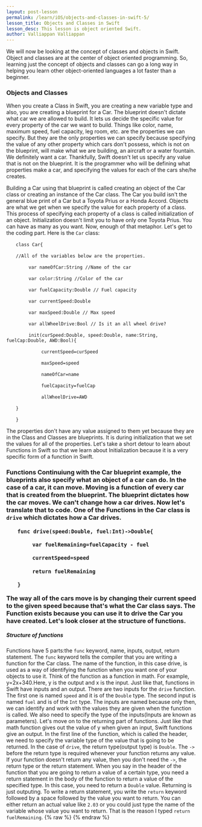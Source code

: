 ```yaml
---
layout: post-lesson
permalink: /learn/iOS/objects-and-classes-in-swift-5/
lesson_title: Objects and Classes in Swift
lesson_desc: This lesson is object oriented Swift.
author: Valliappan Valliappan
---
```


<script src="/questions.js"></script>
We will now be looking at the concept of classes and objects in Swift. Object and classes are at the center of object oriented programming. So, learning just the concept of objects and classes can go a long way in helping you learn other object-oriented languages a lot faster than a beginner. 
<h3>Objects and Classes</h3>
When you create a Class in Swift, you are creating a new variable type and also, you are creating a blueprint for a Car. The blueprint doesn't dictate what car we are allowed to build. It lets us decide the specific value for every property of the car we want to build. Things like color, name, maximum speed, fuel capacity, leg room, etc. are the properties we can specify. But they are the only properties we can specify because specifying the value of any other property which cars don't possess, which is not on the blueprint, will make what we are building, an aircraft or a water fountain. We definitely want a car. Thankfully, Swift doesn't let us specify any value that is not on the blueprint. It is the programmer who will be defining what properties make a car, and specifying the values for each of the cars she/he creates.

Building a Car using that blueprint is called creating an object of the Car class or creating an instance of the Car class. The Car you build isn't the general blue print of a Car but a Toyota Prius or a Honda Accord. Objects are what we get when we specify the value for each property of a class. This process of specifying each property of a class is called initialization of an object. Initialization doesn't limit you to have only one Toyota Prius. You can have as many as you want. Now, enough of that metaphor.
Let's get to the coding part. Here is the <code>Car</code> class:

<pre>   <code>class Car{</code></pre>

<pre>   <code>//All of the variables below are the properties.</code></pre>

<pre>       <code>var nameOfCar:String //Name of the car</code></pre>

<pre>       <code>var color:String //Color of the car</code></pre>

<pre>       <code>var fuelCapacity:Double // Fuel capacity</code></pre>

<pre>       <code>var currentSpeed:Double</code></pre>

<pre>       <code>var maxSpeed:Double // Max speed</code></pre>

<pre>       <code>var allWheelDrive:Bool // Is it an all wheel drive?</code></pre>

<pre>       <code>init(curSpeed:Double, speed:Double, name:String, fuelCap:Double, AWD:Bool){</code></pre>

<pre>           <code>currentSpeed=curSpeed</code></pre>

<pre>           <code>maxSpeed=speed</code></pre>

<pre>           <code>nameOfCar=name</code></pre>

<pre>           <code>fuelCapacity=fuelCap</code></pre>

<pre>           <code>allWheelDrive=AWD</code></pre>

<pre>   <code>}</code></pre>

<pre>   <code>}</code></pre>

The properties don't have any value assigned to them yet because they are in the Class and Classes are blueprints. It is during initialization that we set the values for all of the properties. Let's take a short detour to learn about Functions in Swift so that we learn about Initialization because it is a very specific form of a function in Swift.

<h3>Functions</code>
Continuiung with the Car blueprint example, the blueprints also specify what an object of a car can do. In the case of a car, it can move. Moving is a function of every car that is created from the blueprint. The blueprint dictates how the car moves. We can't change how a car drives. Now let's translate that to code. One of the Functions in the Car class is <code>drive</code> which dictates how a Car drives.

<pre>   <code>func drive(speed:Double, fuel:Int)->Double{</code></pre>

<pre>       <code>var fuelRemaining=fuelCapacity - fuel</code></pre>

<pre>       <code>currentSpeed=speed</code></pre>

<pre>       <code>return fuelRemaining</code></pre>

<pre>   <code>}</code></pre>

The way all of the cars move is by changing their current speed to the given speed because that's what the Car class says. The Function exists because you can use it to drive the Car you have created. Let's look closer at the structure of functions.

<h5>Structure of functions</h5>
Functions have 5 parts:the <code>func</code> keyword, name, inputs, output, return statement.
The <code>func</code> keyword tells the compiler that you are writing a function for the Car class. The name of the function, in this case drive, is used as a way of identifying the function when you want one of your objects to use it. Think of the function as a function in math. For example, y=2x+340.Here, y is the output and x is the input. Just like that, functions in Swift have inputs and an output. There are two inputs for the <code>drive</code> function. The first one is named <code>speed</code> and it is of the <code>Double</code> type. The second input is named <code>fuel</code> and is of the <code>Int</code> type. The inputs are named because only then, we can identify and work with the values they are given when the function is called. We also need to specify the type of the inputs(Inputs are known as parameters). Let's move on to the returning part of functions.
Just like that math function gives out the value of y when given an input, Swift functions give an output. In the first line of the function, which is called the header, we need to specify the variable type of the value that is going to be returned. In the case of <code>drive</code>, the return type(output type) is <code>Double</code>. The <code>-></code> before the return type is required whenever your function returns any value. If your function doesn't return any value, then you don't need the <code>-></code>, the return type or the return statement. When you say in the header of the function that you are going to return a value of a certain type, you need a return statement in the body of the function to return a value of the specified type. In this case, you need to return a <code>Double</code> value.
Returning is just outputing. To write a return statement, you write the <code>return</code> keyword followed by a space followed by the value you want to return. You can either return an actual value like <code>2.03</code> or you could just type the name of the variable whose value you want to return. That is the reason I typed <code>return fuelRemaining</code>.
{% raw %}
{% endraw %}
